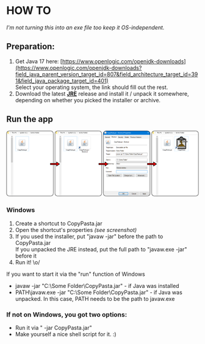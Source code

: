 # HOW TO
*I'm not turning this into an exe file too keep it OS-independent.*
## Preparation:
1. Get Java 17 here: [https://www.openlogic.com/openjdk-downloads](https://www.openlogic.com/openjdk-downloads?field_java_parent_version_target_id=807&field_architecture_target_id=391&field_java_package_target_id=401)  
   Select your operating system, the link should fill out the rest.
3. Download the latest **<ins>JRE</ins>** release and install it / unpack it somewhere, depending on whether you picked the installer or archive.
   
## Run the app
![alt text](https://github.com/CraftyApe/copypasta/blob/master/howto.png?raw=true)
### Windows
1. Create a shortcut to CopyPasta.jar
2. Open the shortcut's properties *(see screenshot)*
3. If you used the installer, put "javaw -jar" before the path to CopyPasta.jar  
   If you unpacked the JRE instead, put the full path to "javaw.exe -jar" before it
4. Run it! \o/

If you want to start it via the "run" function of Windows
- javaw -jar "C:\Some Folder\CopyPasta.jar" - if Java was installed
- PATH\javaw.exe -jar "C:\Some Folder\CopyPasta.jar" - if Java was unpacked. In this case, PATH needs to be the path to javaw.exe

### If not on Windows, you got two options:
- Run it via "<path-to-java-executable> -jar CopyPasta.jar"
- Make yourself a nice shell script for it. :)
